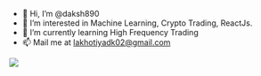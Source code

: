- 👋 Hi, I’m @daksh890
- 👀 I’m interested in Machine Learning, Crypto Trading, ReactJs.
- 🌱 I’m currently learning High Frequency Trading
- 📫 Mail me at lakhotiyadk02@gmail.com

<img src="https://github-readme-stats.vercel.app/api?username=daksh890&&show_icons=true&title_color=ffffff&icon_color=bb2acf&text_color=daf7dc&bg_color=151515">

<!---
daksh890/daksh890 is a ✨ special ✨ repository because its `README.md` (this file) appears on your GitHub profile.
You can click the Preview link to take a look at your changes.
--->
